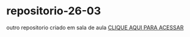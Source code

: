 # repositorio-26-03
outro repositorio criado em sala de aula
<a href="https://simonsousa.github.io/repositorio-26-03/" target="_blank">CLIQUE AQUI PARA ACESSAR</a>